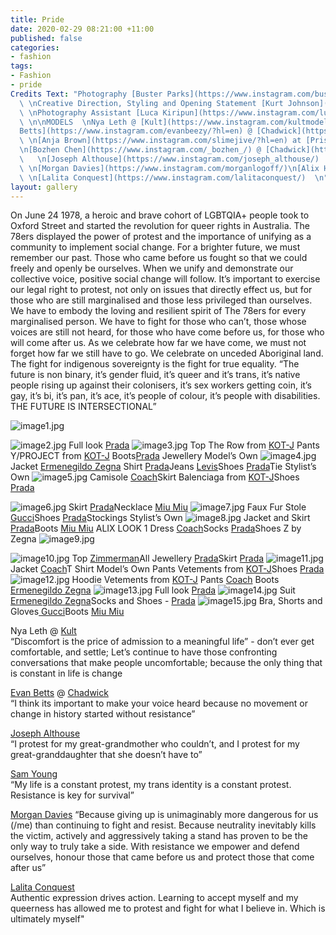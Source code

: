 ```yaml
---
title: Pride
date: 2020-02-29 08:21:00 +11:00
published: false
categories:
- fashion
tags:
- Fashion
- pride
Credits Text: "Photography [Buster Parks](https://www.instagram.com/busterparks/)
  \ \nCreative Direction, Styling and Opening Statement [Kurt Johnson](https://www.instagram.com/kurt__johnson/?hl=en)
  \ \nPhotography Assistant [Luca Kiripun](https://www.instagram.com/lucakiripun/?hl=en)
  \ \n\nMODELS  \nNya Leth @ [Kult](https://www.instagram.com/kultmodels/?hl=en) [Evan
  Betts](https://www.instagram.com/evanbeezy/?hl=en) @ [Chadwick](https://www.instagram.com/chadwickmodels/?hl=en)
  \ \n[Anja Brown](https://www.instagram.com/slimejive/?hl=en) at [Priscilla’s](https://www.instagram.com/priscillasmodels/?hl=en)
  \n[Bozhen Chen](https://www.instagram.com/_bozhen_/) @ [Chadwick](https://www.instagram.com/chadwickmodels/?hl=en)
  \   \n[Joseph Althouse](https://www.instagram.com/joseph_althouse/)  \n[Sam Young](https://www.instagram.com/milkmakesmeshit/)
  \ \n[Morgan Davies](https://www.instagram.com/morganlogoff/)\n[Alix Higgins](https://www.instagram.com/alixhiggins/)
  \ \n[Lalita Conquest](https://www.instagram.com/lalitaconquest/)  \n"
layout: gallery
---
```


On June 24 1978, a heroic and brave cohort of LGBTQIA+ people took to Oxford Street and
started the revolution for queer rights in Australia. The 78ers displayed the power of protest and
the importance of unifying as a community to implement social change.
For a brighter future, we must remember our past. Those who came before us fought so that we
could freely and openly be ourselves.
When we unify and demonstrate our collective voice, positive social change will follow.
It’s important to exercise our legal right to protest, not only on issues that directly effect us, but
for those who are still marginalised and those less privileged than ourselves.
We have to embody the loving and resilient spirit of The 78ers for every marginalised person.
We have to fight for those who can’t, those whose voices are still not heard, for those who have
come before us, for those who will come after us.
As we celebrate how far we have come, we must not forget how far we still have to go.
We celebrate on unceded Aboriginal land. The fight for indigenous sovereignty is the fight for
true equality.
“The future is non binary, it’s gender fluid, it’s queer and it’s trans, it’s native people rising up
against their colonisers, it’s sex workers getting coin, it’s gay, it’s bi, it’s pan, it’s ace, it’s people
of colour, it’s people with disabilities. THE FUTURE IS INTERSECTIONAL”

![image1.jpg](/uploads/image1.jpg)

![image2.jpg](/uploads/image2.jpg)
Full look [Prada](https://www.instagram.com/prada/)
![image3.jpg](/uploads/image3.jpg)
Top The Row from [KOT-J](https://www.instagram.com/shop.kot_j/) Pants Y/PROJECT from [KOT-J](https://www.instagram.com/shop.kot_j/) Boots[Prada](https://www.instagram.com/prada/) Jewellery Model’s Own
![image4.jpg](/uploads/image4.jpg)
Jacket [Ermenegildo Zegna](https://www.instagram.com/zegnaofficial/) Shirt [Prada](https://www.instagram.com/prada/)Jeans [Levis](https://www.instagram.com/levis_anz/)Shoes [Prada](https://www.instagram.com/prada/)Tie Stylist’s Own
![image5.jpg](/uploads/image5.jpg)
Camisole [Coach](https://www.instagram.com/coach/)Skirt Balenciaga from [KOT-J](https://www.instagram.com/shop.kot_j/)Shoes [Prada](https://www.instagram.com/prada/)

![image6.jpg](/uploads/image6.jpg)
Skirt [Prada](https://www.instagram.com/prada/)Necklace [Miu Miu](https://www.instagram.com/miumiu)
![image7.jpg](/uploads/image7.jpg)
Faux Fur Stole [Gucci](https://www.instagram.com/gucci/)Shoes [Prada](https://www.instagram.com/prada/)Stockings Stylist’s Own
![image8.jpg](/uploads/image8.jpg)
Jacket and Skirt [Prada](https://www.instagram.com/prada/)Boots [Miu Miu](https://www.instagram.com/miumiu)
ALIX LOOK 1
Dress [Coach](https://www.instagram.com/coach/)Socks [Prada](https://www.instagram.com/prada/)Shoes Z by Zegna
![image9.jpg](/uploads/image9.jpg)

![image10.jpg](/uploads/image10.jpg)
Top [Zimmerman](https://www.instagram.com/zimmermann/)All Jewellery [Prada](https://www.instagram.com/prada/)Skirt [Prada](https://www.instagram.com/prada/)
![image11.jpg](/uploads/image11.jpg)
Jacket [Coach](https://www.instagram.com/coach/)T Shirt Model’s Own Pants Vetements from [KOT-J](https://www.instagram.com/shop.kot_j/)Shoes [Prada](https://www.instagram.com/prada/)
![image12.jpg](/uploads/image12.jpg)
Hoodie  Vetements from [KOT-J](https://www.instagram.com/shop.kot_j/)
Pants [Coach](https://www.instagram.com/coach/) Boots [Ermenegildo Zegna](https://www.instagram.com/zegnaofficial/)
![image13.jpg](/uploads/image13.jpg)
Full look [Prada](https://www.instagram.com/prada/)
![image14.jpg](/uploads/image14.jpg)
Suit [Ermenegildo Zegna](https://www.instagram.com/zegnaofficial/)Socks and Shoes - [Prada](https://www.instagram.com/prada/)
![image15.jpg](/uploads/image15.jpg)
Bra, Shorts and Gloves[ Gucci](https://www.instagram.com/gucci/)Boots [Miu Miu](https://www.instagram.com/miumiu/)

Nya Leth @ [Kult](https://www.instagram.com/kultmodels/?hl=en)  
“Discomfort is the price of admission to a meaningful life” - don’t ever get comfortable, and settle; Let’s continue to have those confronting conversations that make people uncomfortable; because the only thing that is constant in life is change  

[Evan Betts](https://www.instagram.com/evanbeezy/?hl=en) @ [Chadwick](https://www.instagram.com/chadwickmodels/?hl=en)  
“I think its important to make your voice heard because no movement or change in history started without resistance”  

[Joseph Althouse](https://www.instagram.com/joseph_althouse/)  
“I protest for my great-grandmother who couldn’t, and I protest for my great-granddaughter that she doesn’t have to”  

[Sam Young](https://www.instagram.com/milkmakesmeshit/)  
“My life is a constant protest, my trans identity is a constant protest. Resistance is key for survival”  

[Morgan Davies](https://www.instagram.com/morganlogoff/)
“Because giving up is unimaginably more dangerous for us (/me) than continuing to fight and resist. Because neutrality inevitably kills the victim, actively and aggressively taking a stand has proven to be the only way to truly take a side. With resistance we empower and defend ourselves, honour those that came before us and protect those that come after us”  

[Lalita Conquest](https://www.instagram.com/lalitaconquest/)  
Authentic expression drives action. Learning to accept myself and my queerness has allowed me to protest and fight for what I believe in. Which is ultimately myself"